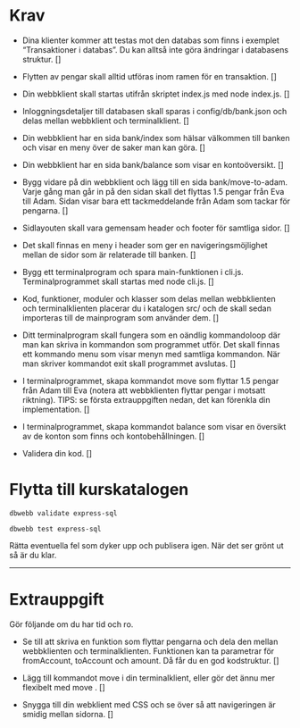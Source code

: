 # Krav
- Dina klienter kommer att testas mot den databas som finns i exemplet “Transaktioner i databas”. Du kan alltså inte göra ändringar i databasens struktur. []

- Flytten av pengar skall alltid utföras inom ramen för en transaktion. []

- Din webbklient skall startas utifrån skriptet index.js med node index.js. []

- Inloggningsdetaljer till databasen skall sparas i config/db/bank.json och delas mellan webbklient och terminalklient. []

- Din webbklient har en sida bank/index som hälsar välkommen till banken och visar en meny över de saker man kan göra. []

- Din webbklient har en sida bank/balance som visar en kontoöversikt. []

- Bygg vidare på din webbklient och lägg till en sida bank/move-to-adam. Varje gång man går in på den sidan skall det flyttas 1.5 pengar från Eva till Adam. Sidan visar bara ett tackmeddelande från Adam som tackar för pengarna. []

- Sidlayouten skall vara gemensam header och footer för samtliga sidor. []

- Det skall finnas en meny i header som ger en navigeringsmöjlighet mellan de sidor som är relaterade till banken. []

- Bygg ett terminalprogram och spara main-funktionen i cli.js. Terminalprogrammet skall startas med node cli.js. []

- Kod, funktioner, moduler och klasser som delas mellan webbklienten och terminalklienten placerar du i katalogen src/ och de skall sedan importeras till de mainprogram som använder dem. []

- Ditt terminalprogram skall fungera som en oändlig kommandoloop där man kan skriva in kommandon som programmet utför. Det skall finnas ett kommando menu som visar menyn med samtliga kommandon. När man skriver kommandot exit skall programmet avslutas. []

- I terminalprogrammet, skapa kommandot move som flyttar 1.5 pengar från Adam till Eva (notera att webbklienten flyttar pengar i motsatt riktning). TIPS: se första extrauppgiften nedan, det kan förenkla din implementation. []

- I terminalprogrammet, skapa kommandot balance som visar en översikt av de konton som finns och kontobehållningen. []

- Validera din kod. []

# Flytta till kurskatalogen
```
dbwebb validate express-sql

dbwebb test express-sql
```
Rätta eventuella fel som dyker upp och publisera igen. När det ser grönt ut så är du klar.

------------------
# Extrauppgift
Gör följande om du har tid och ro.

- Se till att skriva en funktion som flyttar pengarna och dela den mellan webbklienten och terminalklienten. Funktionen kan ta parametrar för fromAccount, toAccount och amount. Då får du en god kodstruktur. []

- Lägg till kommandot move <amount> i din terminalklient, eller gör det ännu mer flexibelt med move <amount> <from> <to>. []

- Snygga till din webklient med CSS och se över så att navigeringen är smidig mellan sidorna. []
